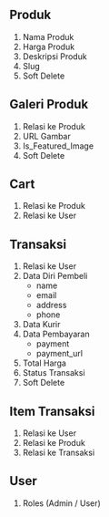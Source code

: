 ## Produk
1. Nama Produk
2. Harga Produk
3. Deskripsi Produk
4. Slug
5. Soft Delete

## Galeri Produk
1. Relasi ke Produk
2. URL Gambar
3. Is_Featured_Image
4. Soft Delete

## Cart
1. Relasi ke Produk
2. Relasi ke User

## Transaksi
1. Relasi ke User
2. Data Diri Pembeli
    - name
    - email
    - address
    - phone
3. Data Kurir
4. Data Pembayaran
    - payment
    - payment_url
5. Total Harga
6. Status Transaksi
7. Soft Delete

## Item Transaksi
1. Relasi ke User
2. Relasi ke Produk
3. Relasi ke Transaksi

## User
1. Roles (Admin / User)